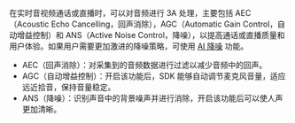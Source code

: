 在实时音视频通话或直播时，可以对音频进行 3A 处理，主要包括 AEC（Acoustic Echo Cancelling，回声消除），AGC（Automatic Gain Control，自动增益控制）和 ANS（Active Noise Control，降噪），以提高通话或直播质量和用户体验。如果用户需要更加激进的降噪策略，可使用 [AI 降噪](!AIDenoise_frame) 功能。

- AEC（回声消除）：对采集到的音频数据进行过滤以减少音频中的回声。
- AGC（自动增益控制）：开启该功能后，SDK 能够自动调节麦克风音量，适应远近拾音，保持音量稳定。
- ANS（降噪）：识别声音中的背景噪声并进行消除，开启该功能后可以使人声更加清晰。
